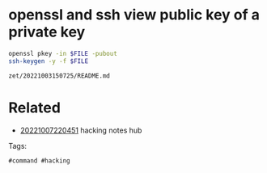# openssl and ssh view public key of a private key
```bash
openssl pkey -in $FILE -pubout
ssh-keygen -y -f $FILE
```

` zet/20221003150725/README.md `

# Related

- [20221007220451](/zet/20221007220451/README.md) hacking notes hub

Tags:

    #command #hacking
